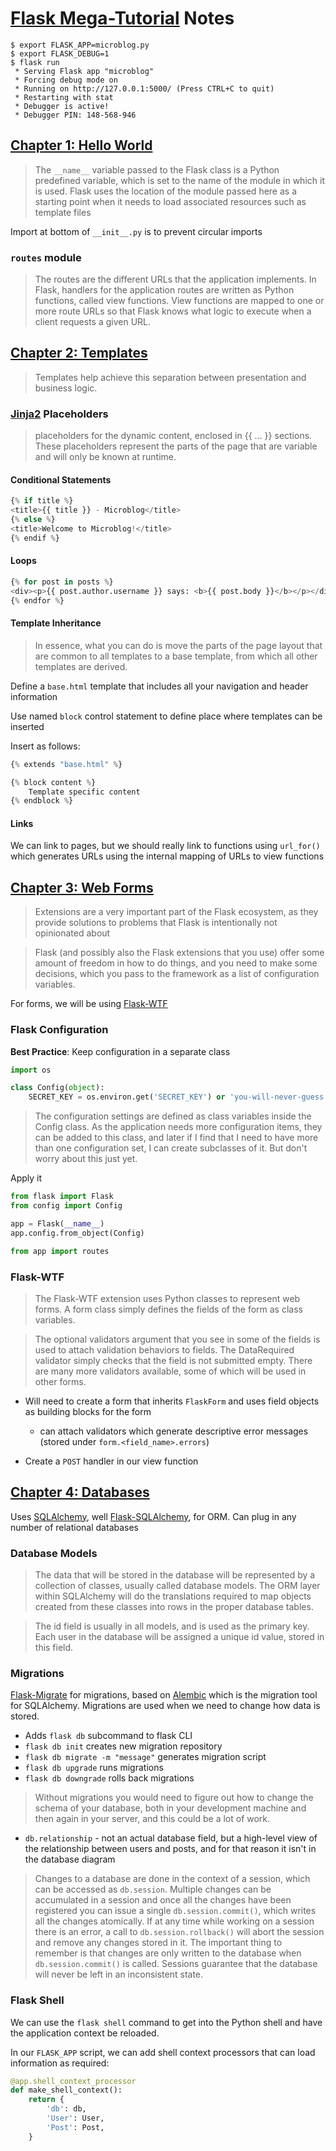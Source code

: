 # [Flask Mega-Tutorial](https://blog.miguelgrinberg.com/) Notes

```console
$ export FLASK_APP=microblog.py
$ export FLASK_DEBUG=1
$ flask run
 * Serving Flask app "microblog"
 * Forcing debug mode on
 * Running on http://127.0.0.1:5000/ (Press CTRL+C to quit)
 * Restarting with stat
 * Debugger is active!
 * Debugger PIN: 148-568-946
```

## [Chapter 1: Hello World](https://blog.miguelgrinberg.com/post/the-flask-mega-tutorial-part-i-hello-world)

> The `__name__` variable passed to the Flask class is a Python predefined variable, which is set to the name of the module in which it is used. Flask uses the location of the module passed here as a starting point when it needs to load associated resources such as template files

Import at bottom of `__init__.py` is to prevent circular imports

### `routes` module

> The routes are the different URLs that the application implements. In Flask, handlers for the application routes are written as Python functions, called view functions. View functions are mapped to one or more route URLs so that Flask knows what logic to execute when a client requests a given URL.

## [Chapter 2: Templates](https://blog.miguelgrinberg.com/post/the-flask-mega-tutorial-part-ii-templates)

> Templates help achieve this separation between presentation and business logic.

### [Jinja2](http://jinja.pocoo.org/) Placeholders

> placeholders for the dynamic content, enclosed in {{ ... }} sections. These placeholders represent the parts of the page that are variable and will only be known at runtime.

#### Conditional Statements

```python
{% if title %}
<title>{{ title }} - Microblog</title>
{% else %}
<title>Welcome to Microblog!</title>
{% endif %}
```

#### Loops

```python
{% for post in posts %}
<div><p>{{ post.author.username }} says: <b>{{ post.body }}</b></p></div>
{% endfor %}
```

#### Template Inheritance

> In essence, what you can do is move the parts of the page layout that are common to all templates to a base template, from which all other templates are derived.

Define a `base.html` template that includes all your navigation and header information

Use named `block` control statement to define place where templates can be inserted

Insert as follows:

```python
{% extends "base.html" %}

{% block content %}
    Template specific content
{% endblock %}
```

#### Links

We can link to pages, but we should really link to functions using `url_for()` which generates URLs using the internal mapping of URLs to view functions

## [Chapter 3: Web Forms](https://blog.miguelgrinberg.com/post/the-flask-mega-tutorial-part-iii-web-forms)

> Extensions are a very important part of the Flask ecosystem, as they provide solutions to problems that Flask is intentionally not opinionated about

> Flask (and possibly also the Flask extensions that you use) offer some amount of freedom in how to do things, and you need to make some decisions, which you pass to the framework as a list of configuration variables.

For forms, we will be using [Flask-WTF](http://packages.python.org/Flask-WTF)

### Flask Configuration

**Best Practice**: Keep configuration in a separate class

```python
import os

class Config(object):
    SECRET_KEY = os.environ.get('SECRET_KEY') or 'you-will-never-guess'
```

> The configuration settings are defined as class variables inside the Config class. As the application needs more configuration items, they can be added to this class, and later if I find that I need to have more than one configuration set, I can create subclasses of it. But don't worry about this just yet.

Apply it

```python
from flask import Flask
from config import Config

app = Flask(__name__)
app.config.from_object(Config)

from app import routes
```

### Flask-WTF

> The Flask-WTF extension uses Python classes to represent web forms. A form class simply defines the fields of the form as class variables.

> The optional validators argument that you see in some of the fields is used to attach validation behaviors to fields. The DataRequired validator simply checks that the field is not submitted empty. There are many more validators available, some of which will be used in other forms.

* Will need to create a form that inherits `FlaskForm` and uses field objects as building blocks for the form
    * can attach validators which generate descriptive error messages (stored under `form.<field_name>.errors`)

* Create a `POST` handler in our view function

## [Chapter 4: Databases](https://blog.miguelgrinberg.com/post/the-flask-mega-tutorial-part-iv-database)

Uses [SQLAlchemy](http://www.sqlalchemy.org/), well [Flask-SQLAlchemy](http://flask-sqlalchemy.pocoo.org/2.3/), for ORM. Can plug in any number of relational databases

### Database Models

> The data that will be stored in the database will be represented by a collection of classes, usually called database models. The ORM layer within SQLAlchemy will do the translations required to map objects created from these classes into rows in the proper database tables.

> The id field is usually in all models, and is used as the primary key. Each user in the database will be assigned a unique id value, stored in this field.

### Migrations

[Flask-Migrate](https://github.com/miguelgrinberg/flask-migrate) for migrations, based on [Alembic](https://pypi.python.org/pypi/alembic) which is the migration tool for SQLAlchemy. Migrations are used when we need to change how data is stored.

* Adds `flask db` subcommand to flask CLI
* `flask db init` creates new migration repository
* `flask db migrate -m "message"` generates migration script
* `flask db upgrade` runs migrations
* `flask db downgrade` rolls back migrations

> Without migrations you would need to figure out how to change the schema of your database, both in your development machine and then again in your server, and this could be a lot of work.

* `db.relationship` - not an actual database field, but a high-level view of the relationship between users and posts, and for that reason it isn't in the database diagram

> Changes to a database are done in the context of a session, which can be accessed as `db.session`. Multiple changes can be accumulated in a session and once all the changes have been registered you can issue a single `db.session.commit()`, which writes all the changes atomically. If at any time while working on a session there is an error, a call to `db.session.rollback()` will abort the session and remove any changes stored in it. The important thing to remember is that changes are only written to the database when `db.session.commit()` is called. Sessions guarantee that the database will never be left in an inconsistent state.

### Flask Shell

We can use the `flask shell` command to get into the Python shell and have the application context be reloaded.

In our `FLASK_APP` script, we can add shell context processors that can load information as required:

```python
@app.shell_context_processor
def make_shell_context():
    return {
        'db': db,
        'User': User,
        'Post': Post,
    }
```

